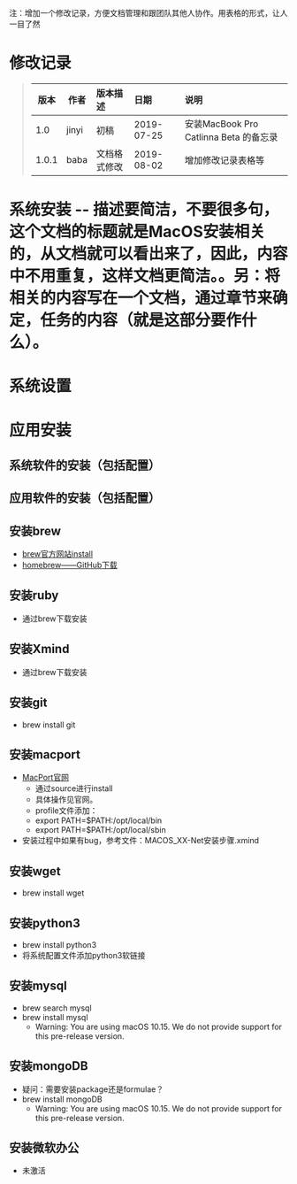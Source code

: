 注：增加一个修改记录，方便文档管理和跟团队其他人协作。用表格的形式，让人一目了然<br>
# 修改记录
> |版本|作者|版本描述|日期|说明|
> | -------- | ------- | :------- | :------- | :------- |
> | 1.0 | jinyi | 初稿 | 2019-07-25 | 安装MacBook Pro Catlinna Beta 的备忘录 | 
> | 1.0.1 | baba | 文档格式修改 | 2019-08-02 | 增加修改记录表格等 | 

# 系统安装  -- 描述要简洁，不要很多句，这个文档的标题就是MacOS安装相关的，从文档就可以看出来了，因此，内容中不用重复，这样文档更简洁。。另：将相关的内容写在一个文档，通过章节来确定，任务的内容（就是这部分要作什么）。

# 系统设置

# 应用安装
## 系统软件的安装（包括配置）
## 应用软件的安装（包括配置）

## 安装brew
 
 * [brew官方网站install](https://brew.sh)
 * [homebrew——GitHub下载](https://github.com/Homebrew/brew)
## 安装ruby
 * 通过brew下载安装
## 安装Xmind
 * 通过brew下载安装
## 安装git
 * brew install git

## 安装macport
 * [MacPort官网](https://www.macports.org/install.php)
   *  通过source进行install
   *  具体操作见官网。
   *  profile文件添加：
     * export PATH=$PATH:/opt/local/bin
     * export PATH=$PATH:/opt/local/sbin
 * 安装过程中如果有bug，参考文件：MACOS_XX-Net安装步骤.xmind
## 安装wget
 * brew install wget
## 安装python3
 * brew install python3
 * 将系统配置文件添加python3软链接
## 安装mysql
 * brew search mysql
 * brew install mysql
   * Warning: You are using macOS 10.15.
We do not provide support for this pre-release version.
## 安装mongoDB
 * 疑问：需要安装package还是formulae？
 * brew install mongoDB
   * Warning: You are using macOS 10.15.
We do not provide support for this pre-release version.
## 安装微软办公
 * 未激活
